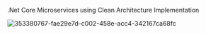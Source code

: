 .Net Core Microservices using Clean Architecture Implementation


![353380767-fae29e7d-c002-458e-acc4-342167ca68fc](https://github.com/user-attachments/assets/2215f91f-a4bc-4fc3-9779-d2f9d209d1df)
